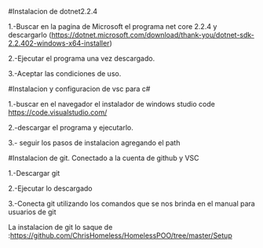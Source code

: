 #Instalacion de dotnet2.2.4

1.-Buscar en la pagina de Microsoft el programa  net core 2.2.4 y descargarlo (https://dotnet.microsoft.com/download/thank-you/dotnet-sdk-2.2.402-windows-x64-installer) 

2.-Ejecutar el programa una vez descargado.

3.-Aceptar las condiciones de uso.

#Instalacion y configuracion de vsc para c#

1.-buscar en el navegador el instalador de windows studio code https://code.visualstudio.com/

2.-descargar el programa y ejecutarlo.

3.- seguir los pasos de instalacion agregando el path

#Instalacion de git. Conectado a la cuenta de github y VSC

1.-Descargar git

2.-Ejecutar lo descargado

3.-Conecta git utilizando los comandos que se nos brinda en el manual para usuarios de git

La instalacion de git lo saque de :https://github.com/ChrisHomeless/HomelessPOO/tree/master/Setup
